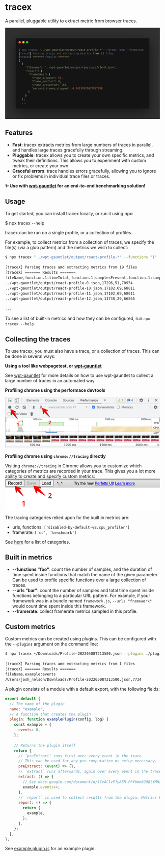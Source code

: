 # tracex

A parallel, pluggable utility to extract metric from browser traces.

![Screenshot of tracex in a terminal](docs/screenshot.png)

## Features

- **Fast**: tracex extracts metrics from large numbers of traces in parallel, and handles large traces gracefully through streaming.
- **Pluggable**: tracex allows you to create your own specific metrics, and tweak their definitions. This allows you to experiment with custom metrics, or create your own.
- **Graceful errors**: trace handles errors gracefully, allowing you to ignore or fix problems in individual trace files or traces.

**✨ Use with [wpt-gauntlet](https://github.com/jpnelson/wpt-gauntlet) for an end-to-end benchmarking solution!**

## Usage

To get started, you can install tracex locally, or run it using npx:

$ npx tracex --help

tracex can be run on a single profile, or a collection of profiles.

For example, to collect metrics from a collection of traces, we specify the file(s) (via a glob pattern) and the metrics we wish to collect:

```sh
$ npx tracex "../wpt-gauntlet/output/react-profile-*" --functions "1"

[traceX] Parsing traces and extracting metrics from 19 files
[traceX] ======= Results =======
fileName,function.1:timeTotal,function.1:samplesPresent,function.1:sampleTotal
../wpt-gauntlet/output/react-profile-0.json,17296,51,70954
../wpt-gauntlet/output/react-profile-10.json,17102,69,68011
../wpt-gauntlet/output/react-profile-11.json,17102,69,68011
../wpt-gauntlet/output/react-profile-12.json,11738,29,66865

...
```

To see a list of built-in metrics and how they can be configured, run `npx tracex --help`.

## Collecting the traces

To use tracex, you must also have a trace, or a collection of traces. This can be done in several ways:

**Using a tool like webpagetest, or [wpt-gauntlet](https://github.com/jpnelson/wpt-gauntlet)**

See [wpt-gauntlet](https://github.com/jpnelson/wpt-gauntlet) for more details on how to use wpt-gauntlet to collect a large number of traces in an automated way

**Profiling chrome using the performace devtools**

![Click record and then save the profile to disk](docs/perf-devtools-save.png)

**Profiling chrome using `chrome://tracing` directly**

Visiting `chrome://tracing` in Chrome allows you to customize which categories of metrics are recorded in your trace. This gives you a lot more ability to create and specify custom metrics:
![Chrome tracing save](docs/chrome-tracing-save.png)

The tracing categories relied upon for the built in metrics are:

- urls, functions: `['disabled-by-default-v8.cpu_profiler']`
- framerate: `['cc', 'benchmark']`

See [here](https://chromium.googlesource.com/chromium/src/+/refs/heads/main/base/trace_event/builtin_categories.h) for a list of categories.

## Built in metrics

- **--functions "foo"**: count the number of samples, and the duration of time spent inside functions that match the name of the given parameter. Can be used to profile specific functions over a large collection of traces.
- **--urls "bar"**: count the number of samples and total time spent inside functions belonging to a particular URL pattern. For example, if your framework was in a bundle named `framework.js`, `--urls "framework"` would count time spent inside this framework.
- **--framerate**: collect framerate metrics sampled in this profile.

## Custom metrics

Custom metrics can be created using plugins. This can be configured with the `--plugins` argument on the command line:

```sh
$ npx tracex ~/Downloads/Profile-20220508T213500.json --plugins ./plugin/example.plugin.js

[traceX] Parsing traces and extracting metrics from 1 files
[traceX] ======= Results =======
fileName,example:events
/Users/josh_nelson/Downloads/Profile-20220508T213500.json,7734
```

A plugin consists of a module with a default export, with the following fields:

```js
export default {
  // The name of the plugin
  name: "example",
  // A function that creates the plugin
  plugin: function examplePlugin(config, log) {
    const example = {
      events: 0,
    };

    // Returns the plugin itself
    return {
      // `preExtract` runs first over every event in the trace.
      // This can be used for any pre-computation or setup necessary.
      preExtract: (event) => {},
      // `extract` runs afterwards, again over every event in the trace. Most work should be done here.
      extract: () => {
        // See docs.google.com/document/d/1CvAClvFfyA5R-PhYUmn5OOQtYMH4h6I0nSsKchNAySU/edit for documentation on the trace event format.
        example.events++;
      },
      // `report` is used to collect results from the plugin. Metrics have a key:subkey format, so ensure that metrics are namespaced in the object under a specific key.
      report: () => {
        return {
          example,
        };
      },
    };
  },
};
```

See [example.plugin.js](./plugin/example.plugin.js) for an example plugin.
